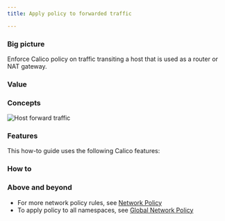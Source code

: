 ```yaml
---
title: Apply policy to forwarded traffic

---
```


### Big picture

Enforce Calico policy on traffic transiting a host that is used as a router or NAT gateway.

### Value

### Concepts

![Host forward traffic]({{site.baseurl}}/{{page.version}}/imageshost-forward-traffic.png)

### Features

This how-to guide uses the following Calico features:



### How to


### Above and beyond

- For more network policy rules, see [Network Policy]({{site.baseurl}}/{{page.version}}/reference/resources/networkpolicy)
- To apply policy to all namespaces, see [Global Network Policy]({{site.baseurl}}/{{page.version}}/reference/resources/globalnetworkpolicy)